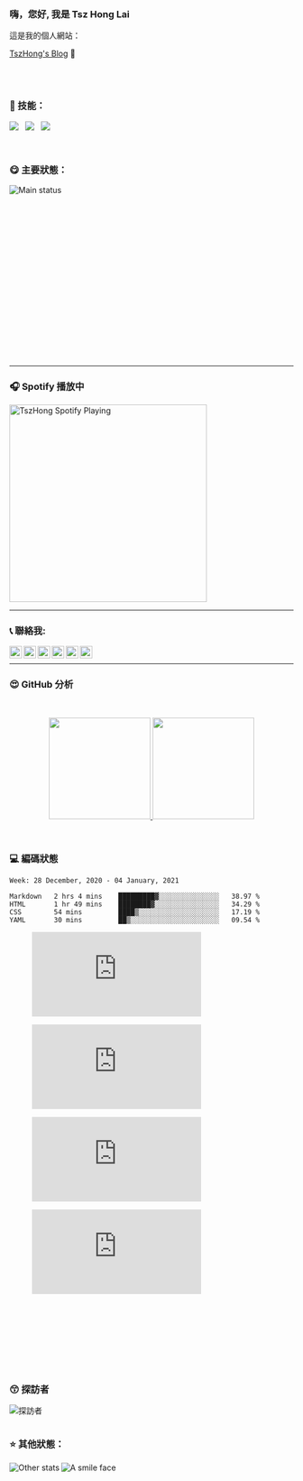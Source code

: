 ﻿###  嗨，您好, 我是 Tsz Hong Lai

這是我的個人網站：

[TszHong's Blog][website] 👋

<br>
<br>

### :baby: 技能：

<p align="left">
<img src="https://img.shields.io/badge/-HTML-red">
&nbsp
<img src="https://img.shields.io/badge/-CSS-blue">
&nbsp
<img src="https://img.shields.io/badge/-Javascript-yellow">
</p>

<br>


### :yum: 主要狀態：

<img align="left" alt="Main status" src="https://metrics.lecoq.io/tszhong0411">

<br>
<br>
<br>
<br>
<br>
<br>
<br>
<br>
<br>
<br>
<br>
<br>
<br>
<br>
<br>
<br>
<br>
<br>


---

### 🎧 Spotify 播放中

[<img src="https://now-playing-codestackr.vercel.app/api/spotify-playing" alt="TszHong Spotify Playing" width="350" />](https://open.spotify.com/user/31inyuvv4ufqugk2b4wla3s3gmlq)

---

### :telephone_receiver: 聯絡我:

[<img align="left" alt="TszHonglai | website" width="22px" src="https://tszhong0411.github.io/js/website.svg"/>][website]

[<img align="left" alt="TszHonglai | YouTube" width="22px" src="https://tszhong0411.github.io/js/youtube.svg"/>][youtube]

[<img align="left" alt="TszHonglai | Twitter" width="22px" src="https://tszhong0411.github.io/js/twitter.svg"/>][twitter]

[<img align="left" alt="TszHonglai | LinkedIn" width="22px" src="https://tszhong0411.github.io/js/linkedin.svg"/>][linkedin]

[<img align="left" alt="TszHonglai | Instagram" width="22px" src="https://tszhong0411.github.io/js/instagram.svg"/>][instagram]

[<img align="left" alt="TszHonglai | Instagram" width="22px" src="https://tszhong0411.github.io/js/facebook.svg"/>][facebook]


<br>

---

### :heart_eyes: GitHub 分析

<br>

<p align="center">
<a href="https://github.com/tszhong0411">
  <img height="180em" src="https://github-readme-stats.vercel.app/api?username=TszHong0411&bg_color=30,e96443,904e95&title_color=fff&text_color=fff"/>
  <img height="180em" src="https://github-readme-stats.vercel.app/api/top-langs/?username=TszHong0411&layout=compact"/>
</a>
</p>



<br>


### :computer: 編碼狀態

<!--START_SECTION:waka-->
```text
Week: 28 December, 2020 - 04 January, 2021

Markdown   2 hrs 4 mins    █████████▓░░░░░░░░░░░░░░░   38.97 % 
HTML       1 hr 49 mins    ████████▓░░░░░░░░░░░░░░░░   34.29 % 
CSS        54 mins         ████▒░░░░░░░░░░░░░░░░░░░░   17.19 % 
YAML       30 mins         ██▒░░░░░░░░░░░░░░░░░░░░░░   09.54 % 
```
<!--END_SECTION:waka-->
<figure><embed src="https://wakatime.com/share/@8747fe60-b1f6-4787-b726-bfea4896868a/1010b883-6be5-47b3-8968-f24310f4b9ca.svg"></embed></figure>

<figure><embed src="https://wakatime.com/share/@8747fe60-b1f6-4787-b726-bfea4896868a/a8b9fd46-d003-4856-9fc7-2ff8870b5d01.svg"></embed></figure>

<figure><embed src="https://wakatime.com/share/@8747fe60-b1f6-4787-b726-bfea4896868a/9bdd55bb-8e7d-4725-99ce-9d6e09a64e41.svg"></embed></figure>

<figure><embed src="https://wakatime.com/share/@8747fe60-b1f6-4787-b726-bfea4896868a/c707f680-bb9a-4fa5-bfde-3f50837164ea.svg"></embed></figure>

<br>
<br>
<br>
<br>
<br>
<br>
<br>

### :kissing_smiling_eyes: 探訪者

<img align="left" alt="探訪者" src="https://visitor-badge.glitch.me/badge?page_id=tszhong0411.tszhong0411">

<br>
<br>

### :star: 其他狀態：

<img align="left" alt="Other stats" src="https://github-profile-trophy.vercel.app/?username=tszhong0411">


<img align="left" alt="A smile face" src="https://tszhong0411.github.io/js/smile.png">

[website]: https://tszhong0411.github.io
[course]: http://vsCodeHero.com
[twitter]: https://twitter.com/TszhongLai0411
[youtube]: https://www.youtube.com/channel/UC2hMWOaOlk9vrkvFVaGmn0Q
[instagram]: https://www.instagram.com/tszhong0411/
[linkedin]: https://www.linkedin.com/in/tsz-hong-lai-b4976618b/
[facebook]: https://www.facebook.com/tszhonglai.0411
